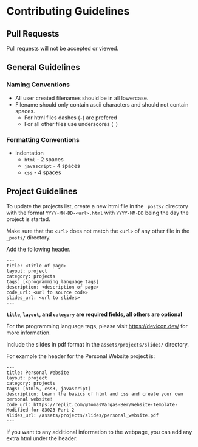 # Contributing Guidelines

## Pull Requests

Pull requests will not be accepted or viewed.

## General Guidelines

### Naming Conventions

- All user created filenames should be in all lowercase.
- Filename should only contain ascii characters and should not contain spaces.
  - For html files dashes (`-`) are prefered
  - For all other files use underscores (`_`)

### Formatting Conventions

- Indentation
  - `html` - 2 spaces
  - `javascript` - 4 spaces
  - `css` - 4 spaces

## Project Guidelines

To update the projects list, create a new html file in the `_posts/` directory with the format `YYYY-MM-DD-<url>.html` with `YYYY-MM-DD` being the day the project is started.

Make sure that the `<url>` does not match the `<url>` of any other file in the `_posts/` directory.

Add the following header.

```
---
title: <title of page>
layout: project
category: projects
tags: [<programming language tags]
description: <description of page>
code_url: <url to source code>
slides_url: <url to slides>
---
```

**`title`, `layout`, and `category` are required fields, all others are optional**

For the programming language tags, please visit https://devicon.dev/ for more information.

Include the slides in pdf format in the `assets/projects/slides/` directory.

For example the header for the Personal Website project is:

```
---
title: Personal Website
layout: project
category: projects
tags: [html5, css3, javascript]
description: Learn the basics of html and css and create your own personal website!
code_url: https://replit.com/@TomasVargas-Ber/Website-Template-Modified-for-83023-Part-2
slides_url: /assets/projects/slides/personal_website.pdf
---
```

If you want to any additional information to the webpage, you can add any extra html under the header.
